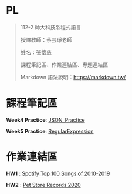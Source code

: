 # PL
> 112-2 師大科技系程式語言
> 
> 授課教師：蔡芸琤老師
> 
> 姓名：張懷慈
> 
> 課程筆記區、作業連結區、專題連結區
> 
> Markdown 語法說明：https://markdown.tw/

 # 課程筆記區 #
 
 **Week4 Practice**:
 [JSON_Practice](https://github.com/marcelinechang/PL-Repo./blob/main/Week4/Week4_JSON_Practice.ipynb)   
 
 **Week5 Practice**:
 [RegularExpression](https://github.com/marcelinechang/PL-Repo./blob/main/Week5/Week5_RegularExpression_Practice.ipynb)

 # 作業連結區 #

 **HW1** :
[Spotify Top 100 Songs of 2010-2019](https://github.com/marcelinechang/PL-Repo./blob/main/HW1/HW1_%E5%BC%B5%E6%87%B7%E6%85%88.ipynb)    

 **HW2** :
[Pet Store Records 2020](https://github.com/marcelinechang/PL-Repo./blob/main/HW2/HW2_%E5%BC%B5%E6%87%B7%E6%85%88.ipynb)
